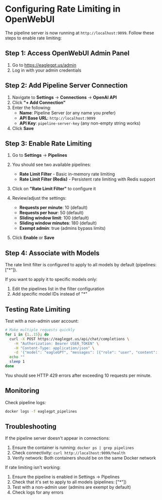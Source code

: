 # Configuring Rate Limiting in OpenWebUI

The pipeline server is now running at `http://localhost:9099`. Follow these steps to enable rate limiting:

## Step 1: Access OpenWebUI Admin Panel

1. Go to https://eaglegpt.us/admin
2. Log in with your admin credentials

## Step 2: Add Pipeline Server Connection

1. Navigate to **Settings** → **Connections** → **OpenAI API**
2. Click **"+ Add Connection"**
3. Enter the following:
   - **Name**: Pipeline Server (or any name you prefer)
   - **API Base URL**: `http://localhost:9099`
   - **API Key**: `pipeline-server-key` (any non-empty string works)
4. Click **Save**

## Step 3: Enable Rate Limiting

1. Go to **Settings** → **Pipelines**
2. You should see two available pipelines:
   - **Rate Limit Filter** - Basic in-memory rate limiting
   - **Rate Limit Filter (Redis)** - Persistent rate limiting with Redis support

3. Click on **"Rate Limit Filter"** to configure it
4. Review/adjust the settings:
   - **Requests per minute**: 10 (default)
   - **Requests per hour**: 50 (default)
   - **Sliding window limit**: 100 (default)
   - **Sliding window minutes**: 180 (default)
   - **Exempt admin**: true (admins bypass limits)

5. Click **Enable** or **Save**

## Step 4: Associate with Models

The rate limit filter is configured to apply to all models by default (pipelines: ["*"]).

If you want to apply it to specific models only:
1. Edit the pipelines list in the filter configuration
2. Add specific model IDs instead of "*"

## Testing Rate Limiting

Test with a non-admin user account:

```bash
# Make multiple requests quickly
for i in {1..15}; do
  curl -X POST https://eaglegpt.us/api/chat/completions \
    -H "Authorization: Bearer USER_TOKEN" \
    -H "Content-Type: application/json" \
    -d '{"model": "eagleGPT", "messages": [{"role": "user", "content": "Test"}]}'
  echo ""
  sleep 1
done
```

You should see HTTP 429 errors after exceeding 10 requests per minute.

## Monitoring

Check pipeline logs:
```bash
docker logs -f eaglegpt_pipelines
```

## Troubleshooting

If the pipeline server doesn't appear in connections:
1. Ensure the container is running: `docker ps | grep pipelines`
2. Check connectivity: `curl http://localhost:9099/health`
3. Verify network: Both containers should be on the same Docker network

If rate limiting isn't working:
1. Ensure the pipeline is enabled in Settings → Pipelines
2. Check that it's set to apply to all models (pipelines: ["*"])
3. Test with a non-admin user (admins are exempt by default)
4. Check logs for any errors